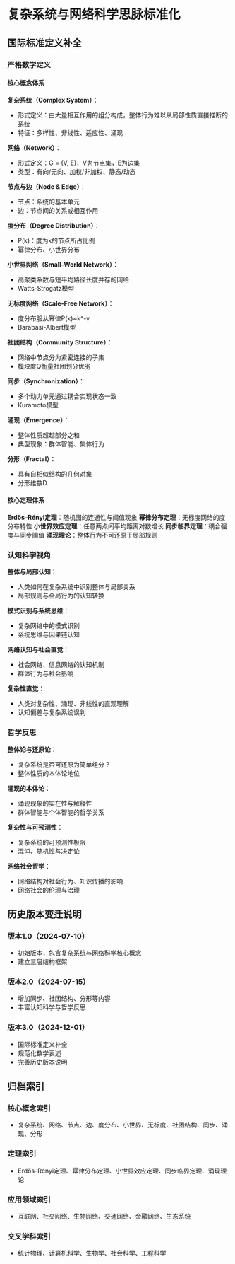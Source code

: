 # 复杂系统与网络科学思脉标准化

## 国际标准定义补全

### 严格数学定义

#### 核心概念体系

**复杂系统（Complex System）**：

- 形式定义：由大量相互作用的组分构成，整体行为难以从局部性质直接推断的系统
- 特征：多样性、非线性、适应性、涌现

**网络（Network）**：

- 形式定义：G = (V, E)，V为节点集，E为边集
- 类型：有向/无向、加权/非加权、静态/动态

**节点与边（Node & Edge）**：

- 节点：系统的基本单元
- 边：节点间的关系或相互作用

**度分布（Degree Distribution）**：

- P(k)：度为k的节点所占比例
- 幂律分布、小世界分布

**小世界网络（Small-World Network）**：

- 高聚类系数与短平均路径长度并存的网络
- Watts-Strogatz模型

**无标度网络（Scale-Free Network）**：

- 度分布服从幂律P(k)~k^-γ
- Barabási-Albert模型

**社团结构（Community Structure）**：

- 网络中节点分为紧密连接的子集
- 模块度Q衡量社团划分优劣

**同步（Synchronization）**：

- 多个动力单元通过耦合实现状态一致
- Kuramoto模型

**涌现（Emergence）**：

- 整体性质超越部分之和
- 典型现象：群体智能、集体行为

**分形（Fractal）**：

- 具有自相似结构的几何对象
- 分形维数D

#### 核心定理体系

**Erdős–Rényi定理**：随机图的连通性与阈值现象
**幂律分布定理**：无标度网络的度分布特性
**小世界效应定理**：任意两点间平均距离对数增长
**同步临界定理**：耦合强度与同步阈值
**涌现理论**：整体行为不可还原于局部规则

### 认知科学视角

**整体与局部认知**：

- 人类如何在复杂系统中识别整体与局部关系
- 局部规则与全局行为的认知转换

**模式识别与系统思维**：

- 复杂网络中的模式识别
- 系统思维与因果链认知

**网络认知与社会直觉**：

- 社会网络、信息网络的认知机制
- 群体行为与社会影响

**复杂性直觉**：

- 人类对复杂性、涌现、非线性的直观理解
- 认知偏差与复杂系统误判

### 哲学反思

**整体论与还原论**：

- 复杂系统是否可还原为简单组分？
- 整体性质的本体论地位

**涌现的本体论**：

- 涌现现象的实在性与解释性
- 群体智能与个体智能的哲学关系

**复杂性与可预测性**：

- 复杂系统的可预测性极限
- 混沌、随机性与决定论

**网络社会哲学**：

- 网络结构对社会行为、知识传播的影响
- 网络社会的伦理与治理

## 历史版本变迁说明

### 版本1.0（2024-07-10）

- 初始版本，包含复杂系统与网络科学核心概念
- 建立三层结构框架

### 版本2.0（2024-07-15）

- 增加同步、社团结构、分形等内容
- 丰富认知科学与哲学反思

### 版本3.0（2024-12-01）

- 国际标准定义补全
- 规范化数学表述
- 完善历史版本说明

## 归档索引

### 核心概念索引

- 复杂系统、网络、节点、边、度分布、小世界、无标度、社团结构、同步、涌现、分形

### 定理索引

- Erdős–Rényi定理、幂律分布定理、小世界效应定理、同步临界定理、涌现理论

### 应用领域索引

- 互联网、社交网络、生物网络、交通网络、金融网络、生态系统

### 交叉学科索引

- 统计物理、计算机科学、生物学、社会科学、工程科学
